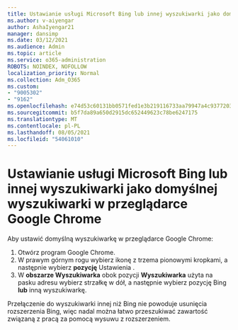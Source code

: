 ```yaml
---
title: Ustawianie usługi Microsoft Bing lub innej wyszukiwarki jako domyślnej wyszukiwarki w przeglądarce Google Chrome
ms.author: v-aiyengar
author: AshaIyengar21
manager: dansimp
ms.date: 03/12/2021
ms.audience: Admin
ms.topic: article
ms.service: o365-administration
ROBOTS: NOINDEX, NOFOLLOW
localization_priority: Normal
ms.collection: Adm_O365
ms.custom:
- "9005302"
- "9162"
ms.openlocfilehash: e74d53c60131bb0571fed1e3b219116733aa79947a4c93772039da3bee0660d8
ms.sourcegitcommit: b5f7da89a650d2915dc652449623c78be6247175
ms.translationtype: MT
ms.contentlocale: pl-PL
ms.lasthandoff: 08/05/2021
ms.locfileid: "54061010"
---
```

# <a name="set-microsoft-bing-or-another-search-engine-as-the-default-search-engine-in-google-chrome"></a>Ustawianie usługi Microsoft Bing lub innej wyszukiwarki jako domyślnej wyszukiwarki w przeglądarce Google Chrome

Aby ustawić domyślną wyszukiwarkę w przeglądarce Google Chrome:

1. Otwórz program Google Chrome.
1. W prawym górnym rogu wybierz ikonę z trzema pionowymi kropkami, a następnie wybierz **pozycję** Ustawienia .
1. W **obszarze Wyszukiwarka** obok pozycji **Wyszukiwarka** użyta na pasku adresu wybierz strzałkę w dół, a następnie wybierz pozycję Bing **lub** inną wyszukiwarkę.

Przełączenie do wyszukiwarki innej niż Bing nie powoduje usunięcia rozszerzenia Bing, więc nadal można łatwo przeszukiwać zawartość związaną z pracą za pomocą wysuwu z rozszerzeniem.
